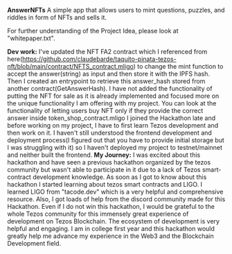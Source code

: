 **AnswerNFTs**
A simple app that allows users to mint questions, puzzles, and riddles in form of NFTs and sells it.

For further understanding of the Project Idea, please look at "whitepaper.txt".

**Dev work:**
I've updated the NFT FA2 contract which I referenced from here(https://github.com/claudebarde/taquito-pinata-tezos-nft/blob/main/contract/NFTS_contract.mligo) to change the mint function to accept the answer(string) as input and then store it with the IPFS hash.
Then I created an entrypoint to retrieve this answer_hash stored from another contract(GetAnswerHash).
I have not added the functionality of putting the NFT for sale as it is already implemented and focused more on the unique functionality I am offering with my project.
You can look at the functionality of letting users buy NFT only if they provide the correct answer inside token_shop_contract.mligo
I joined the Hackathon late and before working on my project, I have to first learn Tezos development and then work on it. I haven't still understood the frontend development and deployment process(I figured out that you have to provide initial storage but I was struggling with it) so I haven't deployed my project to testnet/mainnet and neither built the frontend.
**My Journey:**
I was excited about this hackathon and have seen a previous hackathon organized by the tezos community but wasn't able to participate in it due to a lack of Tezos smart-contract development knowledge. As soon as I got to know about this hackathon I started learning about tezos smart contracts and LIGO. I learned LIGO from "tacode.dev" which is a very helpful and comprehensive resource. Also, I got loads of help from the discord community made for this Hackathon. Even if I do not win this hackathon, I would be grateful to the whole Tezos community for this immensely great experience of development on Tezos Blockchain. The ecosystem of development is very helpful and engaging. I am in college first year and this hackathon would greatly help me advance my experience in the Web3 and the Blockchain Development field.

